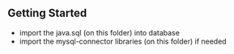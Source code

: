 ## Getting Started

- import the java.sql (on this folder) into database
- import the mysql-connector libraries (on this folder) if needed
